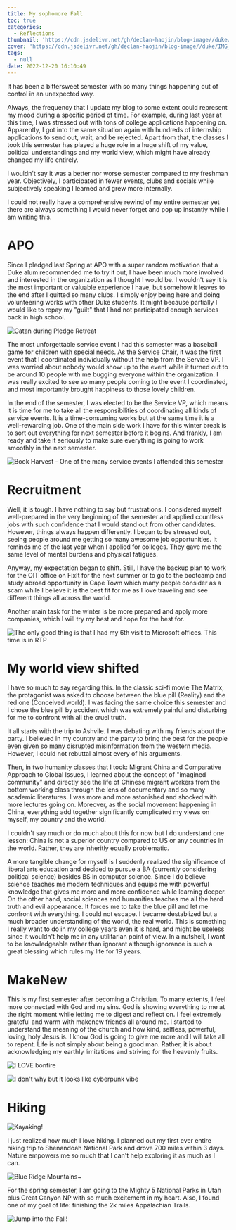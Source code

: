 ```yaml
---
title: My sophomore Fall
toc: true
categories:
  - Reflections
thumbnail: 'https://cdn.jsdelivr.net/gh/declan-haojin/blog-image//duke/IMG_7338.jpg'
cover: 'https://cdn.jsdelivr.net/gh/declan-haojin/blog-image//duke/IMG_7338.jpg'
tags:
  - null
date: 2022-12-20 16:10:49
---
```


It has been a bittersweet semester with so many things happening out of control in an unexpected way.

<!--more-->

Always, the frequency that I update my blog to some extent could represent my mood during a specific period of time. For example, during last year at this time, I was stressed out with tons of college applications happening on. Apparently, I got into the same situation again with hundreds of internship applications to send out, wait, and be rejected. Apart from that, the classes I took this semester has played a huge role in a huge shift of my value, political understandings and my world view, which might have already changed my life entirely.

I wouldn't say it was a better nor worse semester compared to my freshman year. Objectively, I participated in fewer events, clubs and socials while subjectively speaking I learned and grew more internally.

I could not really have a comprehensive rewind of my entire semester yet there are always something I would never forget and pop up instantly while I am writing this.

# APO

Since I pledged last Spring at APO with a super random motivation that a Duke alum recommended me to try it out, I have been much more involved and interested in the organization as I thought I would be. I wouldn't say it is the most important or valuable experience I have, but somehow it leaves to the end after I quitted so many clubs. I simply enjoy being here and doing volunteering works with other Duke students. It might because partially I would like to repay my "guilt" that I had not participated enough services back in high school.

![Catan during Pledge Retreat](https://cdn.jsdelivr.net/gh/declan-haojin/blog-image//duke/20221225001953.png)

The most unforgettable service event I had this semester was a baseball game for children with special needs. As the Service Chair, it was the first event that I coordinated individually without the help from the Service VP. I was worried about nobody would show up to the event while it turned out to be around 10 people with me bugging everyone within the organization. I was really excited to see so many people coming to the event I coordinated, and most importantly brought happiness to those lovely children.

In the end of the semester, I was elected to be the Service VP, which means it is time for me to take all the responsibilities of coordinating all kinds of service events. It is a time-consuming works but at the same time it is a well-rewarding job. One of the main side work I have for this winter break is to sort out everything for next semester before it begins. And frankly, I am ready and take it seriously to make sure everything is going to work smoothly in the next semester.


![Book Harvest - One of the many service events I attended this semester](https://cdn.jsdelivr.net/gh/declan-haojin/blog-image//duke/20221220162753.png)

# Recruitment

Well, it is tough. I have nothing to say but frustrations. I considered myself well-prepared in the very beginning of the semester and applied countless jobs with such confidence that I would stand out from other candidates. However, things always happen differently. I began to be stressed out, seeing people around me getting so many awesome job opportunities. It reminds me of the last year when I applied for colleges. They gave me the same level of mental burdens and physical fatigues.

Anyway, my expectation began to shift. Still, I have the backup plan to work for the OIT office on FixIt for the next summer or to go to the bootcamp and study abroad opportunity in Cape Town which many people consider as a scam while I believe it is the best fit for me as I love traveling and see different things all across the world.

Another main task for the winter is be more prepared and apply more companies, which I will try my best and hope for the best for.

![The only good thing is that I had my 6th visit to Microsoft offices. This time is in RTP](https://cdn.jsdelivr.net/gh/declan-haojin/blog-image//duke/20221224235701.png)

# My world view shifted

I have so much to say regarding this. In the classic sci-fi movie The Matrix, the protagonist was asked to choose between the blue pill (Reality) and the red one (Conceived world). I was facing the same choice this semester and I chose the blue pill by accident which was extremely painful and disturbing for me to confront with all the cruel truth.

It all starts with the trip to Ashvile. I was debating with my friends about the party. I believed in my country and the party to bring the best for the people even given so many disrupted misinformation from the western media. However, I could not rebuttal almost every of his arguments.

Then, in two humanity classes that I took: Migrant China and Comparative Approach to Global Issues, I learned about the concept of "imagined community" and directly see the life of Chinese migrant workers from the bottom working class through the lens of documentary and so many academic literatures. I was more and more astonished and shocked with more lectures going on. Moreover, as the social movement happening in China, everything add together significantly complicated my views on myself, my country and the world.

I couldn't say much or do much about this for now but I do understand one lesson: China is not a superior country compared to US or any countries in the world. Rather, they are inheritly equally problematic.

A more tangible change for myself is I suddenly realized the significance of liberal arts education and decided to pursue a BA (currently considering political science) besides BS in computer science. Since I do believe science teaches me modern techniques and equips me with powerful knowledge that gives me more and more confidence while learning deeper. On the other hand, social sciences and humanities teaches me all the hard truth and evil appearance. It forces me to take the blue pill and let me confront with everything. I could not escape. I became destablized but a much broader understanding of the world, the real world. This is something I really want to do in my college years even it is hard, and might be useless since it wouldn't help me in any utilitarian point of view. In a nutshell, I want to be knowledgeable rather than ignorant although ignorance is such a great blessing which rules my life for 19 years.

# MakeNew

This is my first semester after becoming a Christian. To many extents, I feel more connected with God and my sins. God is showing everything to me at the right moment while letting me to digest and reflect on. I feel extremely grateful and warm with makenew friends all around me. I started to understand the meaning of the church and how kind, selfless, powerful, loving, holy Jesus is. I know God is going to give me more and I will take all to repent. Life is not simply about being a good man. Rather, it is about acknowledging my earthly limitations and striving for the heavenly fruits.

![I LOVE bonfire](https://cdn.jsdelivr.net/gh/declan-haojin/blog-image//duke/20221220163300.png)

![I don't why but it looks like cyberpunk vibe](https://cdn.jsdelivr.net/gh/declan-haojin/blog-image//duke/20221220163419.png)

# Hiking

![Kayaking!](https://cdn.jsdelivr.net/gh/declan-haojin/blog-image//duke/20221225000056.png)

I just realized how much I love hiking. I planned out my first ever entire hiking trip to Shenandoah National Park and drove 700 miles within 3 days. Nature empowers me so much that I can't help exploring it as much as I can.

![Blue Ridge Mountains~](https://cdn.jsdelivr.net/gh/declan-haojin/blog-image//duke/20221220161624.png)

For the spring semester, I am going to the Mighty 5 National Parks in Utah plus Great Canyon NP with so much excitement in my heart. Also, I found one of my goal of life: finishing the 2k miles Appalachian Trails.

![Jump into the Fall!](https://cdn.jsdelivr.net/gh/declan-haojin/blog-image//duke/20221225000421.png)
